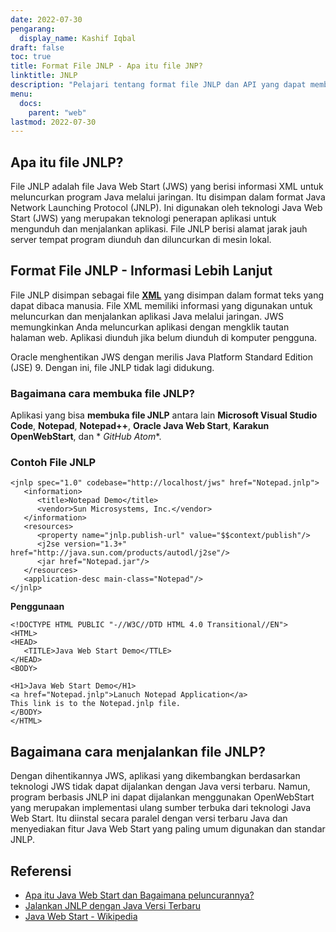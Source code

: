 ```yaml
---
date: 2022-07-30
pengarang:
  display_name: Kashif Iqbal
draft: false
toc: true
title: Format File JNLP - Apa itu file JNP?
linktitle: JNLP
description: "Pelajari tentang format file JNLP dan API yang dapat membuat dan membuka file JNLP."
menu:
  docs:
    parent: "web"
lastmod: 2022-07-30
---
```


## Apa itu file JNLP?

File JNLP adalah file Java Web Start (JWS) yang berisi informasi XML untuk meluncurkan program Java melalui jaringan. Itu disimpan dalam format Java Network Launching Protocol (JNLP). Ini digunakan oleh teknologi Java Web Start (JWS) yang merupakan teknologi penerapan aplikasi untuk mengunduh dan menjalankan aplikasi. File JNLP berisi alamat jarak jauh server tempat program diunduh dan diluncurkan di mesin lokal.

## Format File JNLP - Informasi Lebih Lanjut

File JNLP disimpan sebagai file **[XML](/id/web/xml/)** yang disimpan dalam format teks yang dapat dibaca manusia. File XML memiliki informasi yang digunakan untuk meluncurkan dan menjalankan aplikasi Java melalui jaringan. JWS memungkinkan Anda meluncurkan aplikasi dengan mengklik tautan halaman web. Aplikasi diunduh jika belum diunduh di komputer pengguna.

Oracle menghentikan JWS dengan merilis Java Platform Standard Edition (JSE) 9. Dengan ini, file JNLP tidak lagi didukung.

### Bagaimana cara membuka file JNLP?

Aplikasi yang bisa **membuka file JNLP** antara lain **Microsoft Visual Studio Code**, **Notepad**, **Notepad++**, **Oracle Java Web Start**, **Karakun OpenWebStart**, dan * *GitHub Atom**.

### Contoh File JNLP

```
<jnlp spec="1.0" codebase="http://localhost/jws" href="Notepad.jnlp">
   <information>
      <title>Notepad Demo</title>
      <vendor>Sun Microsystems, Inc.</vendor>
   </information>
   <resources>
      <property name="jnlp.publish-url" value="$$context/publish"/>
      <j2se version="1.3+" href="http://java.sun.com/products/autodl/j2se"/>
      <jar href="Notepad.jar"/>
   </resources>
   <application-desc main-class="Notepad"/>
</jnlp>
```
**Penggunaan**

```
<!DOCTYPE HTML PUBLIC "-//W3C//DTD HTML 4.0 Transitional//EN">
<HTML>
<HEAD>
   <TITLE>Java Web Start Demo</TTLE>    
</HEAD>
<BODY>

<H1>Java Web Start Demo</H1>
<a href="Notepad.jnlp">Lanuch Notepad Application</a>
This link is to the Notepad.jnlp file.
</BODY>
</HTML>
```
## Bagaimana cara menjalankan file JNLP?

Dengan dihentikannya JWS, aplikasi yang dikembangkan berdasarkan teknologi JWS tidak dapat dijalankan dengan Java versi terbaru. Namun, program berbasis JNLP ini dapat dijalankan menggunakan OpenWebStart yang merupakan implementasi ulang sumber terbuka dari teknologi Java Web Start. Itu diinstal secara paralel dengan versi terbaru Java dan menyediakan fitur Java Web Start yang paling umum digunakan dan standar JNLP.

## Referensi ##

* [Apa itu Java Web Start dan Bagaimana peluncurannya?](https://www.java.com/en/download/help/java_webstart.html)
* [Jalankan JNLP dengan Java Versi Terbaru](https://openwebstart.com/)
* [Java Web Start - Wikipedia](https://en.wikipedia.org/wiki/Java_Web_Start)

